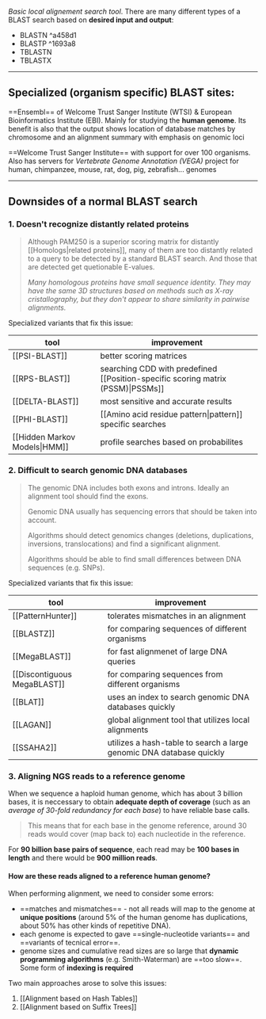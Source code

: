 *Basic local alignement search tool*. There are many different types of a BLAST search based on **desired input and output**:

- BLASTN ^a458d1
- BLASTP ^1693a8
- TBLASTN
- TBLASTX

---

## Specialized (organism specific) BLAST sites:

==Ensembl==  of Welcome Trust Sanger Institute (WTSI) & European Bioinformatics Institute (EBI). Mainly for studying the **human genome**.
Its benefit is also that the output shows location of database matches by chromosome and an alignment summary with emphasis on genomic loci

==Welcome Trust Sanger Institute==  with support for over 100 organisms. Also has servers for *Vertebrate Genome Annotation (VEGA)* project for human, chimpanzee, mouse, rat, dog, pig, zebrafish... genomes

---

## Downsides of a normal BLAST search

### 1. Doesn't recognize distantly related proteins

> Although PAM250 is a superior scoring matrix for distantly [[Homologs|related proteins]], many of them are too distantly related to a query to be detected by a standard BLAST search. And those that are detected get quetionable E-values.
>
> *Many homologous proteins have small sequence identity. They may have the same 3D structures based on methods such as X-ray cristallography, but they don't appear to share similarity in pairwise alignments.*

Specialized variants that fix this issue:

| tool                          | improvement                                                                      |
| ----------------------------- | -------------------------------------------------------------------------------- |
| [[PSI-BLAST]]                 | better scoring matrices                                                          |
| [[RPS-BLAST]]                 | searching CDD with predefined [[Position-specific scoring matrix (PSSM)\|PSSMs]] |
| [[DELTA-BLAST]]               | most sensitive and accurate results                                              |
| [[PHI-BLAST]]                 | [[Amino acid residue pattern\|pattern]] specific searches                        |
| [[Hidden Markov Models\|HMM]] | profile searches based on probabilites                                           |

### 2. Difficult to search genomic DNA databases

> The genomic DNA includes both exons and introns. Ideally an alignment tool should find the exons.
>
> Genomic DNA usually has sequencing errors that should be taken into account.
> 
> Algorithms should detect genomics changes (deletions, duplications, inversions, translocations) and find a significant alignment.
> 
> Algorithms should be able to find small differences between DNA sequences (e.g. SNPs).


Specialized variants that fix this issue:

| tool                        | improvement                                                          |
| --------------------------- | -------------------------------------------------------------------- |
| [[PatternHunter]]           | tolerates mismatches in an alignment                                 |
| [[BLASTZ]]                  | for comparing sequences of different organisms                       |
| [[MegaBLAST]]               | for fast alignmenet of large DNA queries                             |
| [[Discontiguous MegaBLAST]] | for comparing sequences from different organisms                     |
| [[BLAT]]                    | uses an index to search genomic DNA databases quickly                |
| [[LAGAN]]                   | global alignment tool that utilizes local alignments                 |
| [[SSAHA2]]                  | utilizes a hash-table to search a large genomic DNA database quickly |

### 3. Aligning NGS reads to a reference genome

When we sequence a haploid human genome, which has about 3 billion bases, it is neccessary to obtain **adequate depth of coverage** (such as an *average of 30-fold redundancy for each base*) to have reliable base calls.

> This means that for each base in the genome reference, around 30 reads would cover (map back to) each nucleotide in the reference.

For **90 billion base pairs of sequence**, each read may be **100 bases in length** and there would be **900 million reads**.

#### How are these reads aligned to a reference human genome?

When performing alignment, we need to consider some errors:

- ==matches and mismatches== - not all reads will map to the genome at **unique positions** (around 5% of the human genome has duplications, about 50% has other kinds of repetitive DNA).
- each genome is expected to gave ==single-nucleotide variants== and ==variants of tecnical error==.
- genome sizes and cumulative read sizes are so large that **dynamic programming algorithms** (e.g. Smith-Waterman) are ==too slow==. Some form of **indexing is required**

Two main approaches arose to solve this issues:

1. [[Alignment based on Hash Tables]]
2. [[Alignment based on Suffix Trees]]